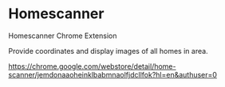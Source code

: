 # Homescanner
Homescanner Chrome Extension

Provide coordinates and display images of all homes in area.

https://chrome.google.com/webstore/detail/home-scanner/jemdonaaoheinklbabmnaolfjdcllfok?hl=en&authuser=0